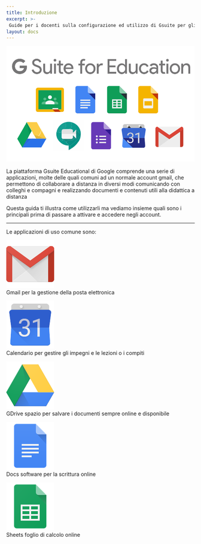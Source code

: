 ```yaml
---
title: Introduzione
excerpt: >-
 Guide per i docenti sulla configurazione ed utilizzo di Gsuite per gli alunni dell'Istituto Marconi
layout: docs
---
```


![copertina](/images/g-suite-education.svg)

La piattaforma Gsuite Educational di Google comprende una serie di applicazioni, molte delle quali comuni ad un normale account gmail, che permettono di collaborare a distanza in diversi modi comunicando con colleghi e compagni e realizzando documenti e contenuti utili alla didattica a distanza

Questa guida ti illustra come utilizzarli ma vediamo insieme quali sono i principali prima di passare a attivare e accedere negli account.

***

Le applicazioni di uso comune sono:

![gmail](/images/gmail-128.png)<br>
Gmail per la gestione della posta elettronica

![Calendar](/images/calendar-128.png)<br>
Calendario per gestire gli impegni e le lezioni o i compiti

![gmail](/images/drive-128.png)<br>
GDrive spazio per salvare i documenti sempre online e disponibile

![gmail](/images/Docs.png)<br>
Docs software per la scrittura online

![gmail](/images/Sheets.png)<br>
Sheets foglio di calcolo online
